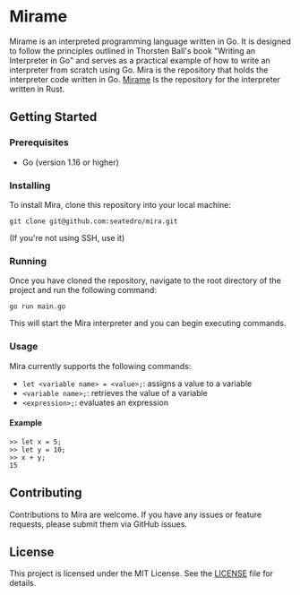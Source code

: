 # Mirame

Mirame is an interpreted programming language written in Go. It is designed to follow the principles outlined in Thorsten Ball's book "Writing an Interpreter in Go" and serves as a practical example of how to write an interpreter from scratch using Go.
Mira is the repository that holds the interpreter code written in Go. [Mirame](https://github.com/seatedro/mirame) Is the repository for the interpreter written in Rust.

## Getting Started

### Prerequisites

- Go (version 1.16 or higher)

### Installing

To install Mira, clone this repository into your local machine:

```
git clone git@github.com:seatedro/mira.git
```

(If you're not using SSH, use it)

### Running

Once you have cloned the repository, navigate to the root directory of the project and run the following command:

```
go run main.go
```

This will start the Mira interpreter and you can begin executing commands.

### Usage

Mira currently supports the following commands:

- `let <variable name> = <value>;`: assigns a value to a variable
- `<variable name>;`: retrieves the value of a variable
- `<expression>;`: evaluates an expression

#### Example

```
>> let x = 5;
>> let y = 10;
>> x + y;
15
```

## Contributing

Contributions to Mira are welcome. If you have any issues or feature requests, please submit them via GitHub issues.

## License

This project is licensed under the MIT License. See the [LICENSE](LICENSE) file for details.
